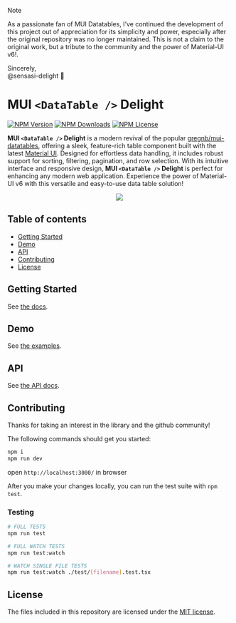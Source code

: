 <!-- <div align="center">
  <img src="https://user-images.githubusercontent.com/19170080/34070522-e15d32e2-e235-11e7-8af5-fa704cdcad56.png" />
</div> -->

> [!NOTE]
> As a passionate fan of MUI Datatables, I’ve continued the development of this project out of appreciation for its simplicity and power, especially after the original repository was no longer maintained. This is not a claim to the original work, but a tribute to the community and the power of Material-UI v6!.
>
> Sincerely,\
> @sensasi-delight 🍕

# MUI `<DataTable />` Delight

[![NPM Version](https://img.shields.io/npm/v/mui-datatable-delight)](https://npmjs.com/mui-datatable-delight)
[![NPM Downloads](https://img.shields.io/npm/dw/mui-datatable-delight)](https://www.npmjs.com/package/mui-datatable-delight?activeTab=versions)
[![NPM License](https://img.shields.io/npm/l/mui-datatable-delight)](https://raw.githubusercontent.com/sensasi-delight/mui-datatable-delight/refs/heads/next/LICENSE)

**MUI `<DataTable />` Delight** is a modern revival of the popular [gregnb/mui-datatables](https://github.com/gregnb/mui-datatables), offering a sleek, feature-rich table component built with the latest [Material UI](https://mui.com/material-ui/getting-started/). Designed for effortless data handling, it includes robust support for sorting, filtering, pagination, and row selection. With its intuitive interface and responsive design, **MUI `<DataTable />` Delight** is perfect for enhancing any modern web application. Experience the power of Material-UI v6 with this versatile and easy-to-use data table solution!

<div align="center">
	<img src="https://user-images.githubusercontent.com/19170080/38026128-eac9d506-3258-11e8-92a7-b0d06e5faa82.gif" />
</div>

## Table of contents

- [Getting Started](#getting-started)
- [Demo](#demo)
- [API](#api)
- [Contributing](#contributing)
- [License](#license)

## Getting Started

See [the docs](https://mui-datatable-delight.vercel.app/docs/getting-started).

## Demo

See [the examples](https://mui-datatable-delight.vercel.app/examples).

## API

See [the API docs](https://mui-datatable-delight.vercel.app/api-docs/index.html).

## Contributing

Thanks for taking an interest in the library and the github community!

The following commands should get you started:

```bash
npm i
npm run dev
```

open `http://localhost:3000/` in browser

After you make your changes locally, you can run the test suite with `npm test`.

### Testing

```bash
# FULL TESTS
npm run test

# FULL WATCH TESTS
npm run test:watch

# WATCH SINGLE FILE TESTS
npm run test:watch ./test/[filename].test.tsx
```

## License

The files included in this repository are licensed under the [MIT license](LICENSE).
